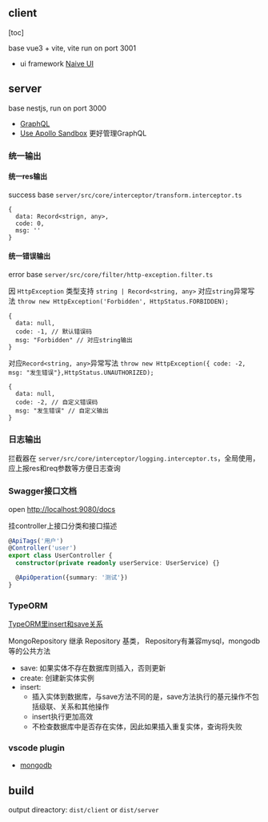 ## client

[toc]

base vue3 + vite, vite run on port 3001

- ui framework [Naive UI](https://www.naiveui.com/zh-CN/os-theme/docs/usage-sfc)
## server
base nestjs, run on port 3000

- [GraphQL](https://docs.nestjs.com/graphql/quick-start)
- [Use Apollo Sandbox](https://www.apollographql.com/blog/announcement/platform/apollo-sandbox-an-open-graphql-ide-for-local-development/) 更好管理GraphQL

### 统一输出

#### 统一res输出
success base `server/src/core/interceptor/transform.interceptor.ts`
```base
{
  data: Record<strign, any>,
  code: 0,
  msg: ''
}
```

#### 统一错误输出
error base `server/src/core/filter/http-exception.filter.ts`

因 `HttpException` 类型支持 `string | Record<string, any>`
对应`string`异常写法 `throw new HttpException('Forbidden', HttpStatus.FORBIDDEN);`
```base
{
  data: null,
  code: -1, // 默认错误码
  msg: "Forbidden" // 对应string输出
}
```

对应`Record<string, any>`异常写法 `throw new HttpException({ code: -2, msg: "发生错误"},HttpStatus.UNAUTHORIZED);`
```base
{
  data: null,
  code: -2, // 自定义错误码
  msg: "发生错误" // 自定义输出
}
```

### 日志输出
拦截器在 `server/src/core/interceptor/logging.interceptor.ts`，全局使用，应上报res和req参数等方便日志查询

### Swagger接口文档

open [http://localhost:9080/docs](http://localhost:9080/docs)

挂controller上接口分类和接口描述
```ts
@ApiTags('用户')
@Controller('user')
export class UserController {
  constructor(private readonly userService: UserService) {}

  @ApiOperation({summary: '测试'})
}
```

### TypeORM 
[TypeORM里insert和save关系](https://stackoverflow.com/questions/69642819/what-the-difference-between-save-and-insert-when-wanting-to-create-new-record-in)

MongoRepository 继承 Repository 基类， Repository有兼容mysql，mongodb等的公共方法

- save: 如果实体不存在数据库则插入，否则更新
- create: 创建新实体实例
- insert: 
  - 插入实体到数据库，与save方法不同的是，save方法执行的基元操作不包括级联、关系和其他操作
  - insert执行更加高效
  - 不检查数据库中是否存在实体，因此如果插入重复实体，查询将失败
### vscode plugin

- [mongodb](https://marketplace.visualstudio.com/items?itemName=mongodb.mongodb-vscode)

## build
output direactory: `dist/client` or `dist/server`

